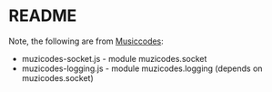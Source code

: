 # README

Note, the following are from [Musiccodes](https://github.com/cgreenhalgh/musiccodes):
- muzicodes-socket.js - module muzicodes.socket
- muzicodes-logging.js - module muzicodes.logging (depends on muzicodes.socket)
